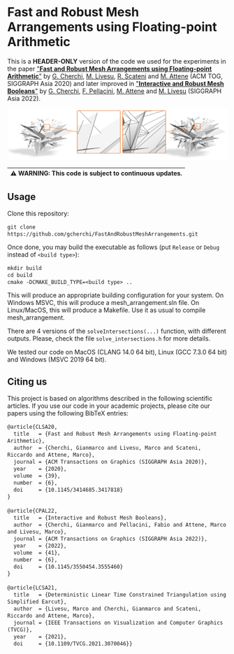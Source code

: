 # Fast and Robust Mesh Arrangements using Floating-point Arithmetic

This is a **HEADER-ONLY** version of the code we used for the experiments in the paper ["**Fast and Robust Mesh Arrangements using Floating-point Arithmetic**"](https://dl.acm.org/doi/abs/10.1145/3414685.3417818) by [G. Cherchi](http://www.gianmarcocherchi.com), [M. Livesu](http://pers.ge.imati.cnr.it/livesu/), [R. Scateni](https://people.unica.it/riccardoscateni/) and [M. Attene](https://www.cnr.it/en/people/marco.attene) (ACM TOG, SIGGRAPH Asia 2020) and later improved in ["**Interactive and Robust Mesh Booleans**"](https://www.gianmarcocherchi.com/pdf/interactive_exact_booleans.pdf) by [G. Cherchi](http://www.gianmarcocherchi.com), [F. Pellacini](https://pellacini.di.uniroma1.it), [M. Attene](https://www.cnr.it/en/people/marco.attene) and [M. Livesu](http://pers.ge.imati.cnr.it/livesu/) (SIGGRAPH Asia 2022). 

<p align="center"><img src="teaser_img.png"></p>

|:warning: WARNING: This code is subject to continuous updates. |
| --- |

## Usage
Clone this repository:
```
git clone https://github.com/gcherchi/FastAndRobustMeshArrangements.git
```
Once done, you may build the executable as follows (put ``Release`` or ``Debug`` instead of ``<build type>``):
```
mkdir build
cd build
cmake -DCMAKE_BUILD_TYPE=<build type> ..
```
This will produce an appropriate building configuration for your system.
On Windows MSVC, this will produce a mesh_arrangement.sln file.
On Linux/MacOS, this will produce a Makefile. 
Use it as usual to compile mesh_arrangement.

There are 4 versions of the ``solveIntersections(...)`` function, with different outputs. Please, check the file ``solve_intersections.h`` for more details.

We tested our code on MacOS (CLANG 14.0 64 bit), Linux (GCC 7.3.0 64 bit) and Windows (MSVC 2019 64 bit).

## Citing us
This project is based on algorithms described in the following scientific articles. If you use our code in your academic projects, please cite our papers using the following BibTeX entries:
```
@article{CLSA20,
  title   = {Fast and Robust Mesh Arrangements using Floating-point Arithmetic},
  author  = {Cherchi, Gianmarco and Livesu, Marco and Scateni, Riccardo and Attene, Marco},
  journal = {ACM Transactions on Graphics (SIGGRAPH Asia 2020)},
  year    = {2020},
  volume  = {39},
  number  = {6},
  doi     = {10.1145/3414685.3417818}
}

@article{CPAL22,
  title   = {Interactive and Robust Mesh Booleans},
  author  = {Cherchi, Gianmarco and Pellacini, Fabio and Attene, Marco and Livesu, Marco},
  journal = {ACM Transactions on Graphics (SIGGRAPH Asia 2022)},
  year    = {2022},
  volume  = {41},
  number  = {6},
  doi     = {10.1145/3550454.3555460}
}

@article{LCSA21,
  title   = {Deterministic Linear Time Constrained Triangulation using Simplified Earcut},
  author  = {Livesu, Marco and Cherchi, Gianmarco and Scateni, Riccardo and Attene, Marco},
  journal = {IEEE Transactions on Visualization and Computer Graphics (TVCG)},
  year    = {2021},
  doi     = {10.1109/TVCG.2021.3070046}}
```


